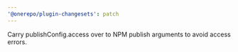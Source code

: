 ```yaml
---
'@onerepo/plugin-changesets': patch
---
```


Carry publishConfig.access over to NPM publish arguments to avoid access errors.

